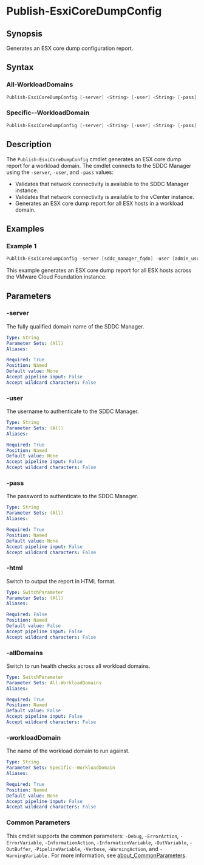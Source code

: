 # Publish-EsxiCoreDumpConfig

## Synopsis

Generates an ESX core dump configuration report.

## Syntax

### All-WorkloadDomains

```powershell
Publish-EsxiCoreDumpConfig [-server] <String> [-user] <String> [-pass] <String> [-html] [-allDomains] [<CommonParameters>]
```

### Specific--WorkloadDomain

```powershell
Publish-EsxiCoreDumpConfig [-server] <String> [-user] <String> [-pass] <String> [-html] [-workloadDomain] <String> [<CommonParameters>]
```

## Description

The `Publish-EsxiCoreDumpConfig` cmdlet generates an ESX core dump report for a workload domain.
The cmdlet connects to the SDDC Manager using the `-server`, `-user`, and `-pass` values:

- Validates that network connectivity is available to the SDDC Manager instance.
- Validates that network connectivity is available to the vCenter instance.
- Generates an ESX core dump report for all ESX hosts in a workload domain.

## Examples

### Example 1

```powershell
Publish-EsxiCoreDumpConfig -server [sddc_manager_fqdn] -user [admin_username] -pass [admin_password] -alldomains
```

This example generates an ESX core dump report for all ESX hosts across the VMware Cloud Foundation instance.

## Parameters

### -server

The fully qualified domain name of the SDDC Manager.

```yaml
Type: String
Parameter Sets: (All)
Aliases:

Required: True
Position: Named
Default value: None
Accept pipeline input: False
Accept wildcard characters: False
```

### -user

The username to authenticate to the SDDC Manager.

```yaml
Type: String
Parameter Sets: (All)
Aliases:

Required: True
Position: Named
Default value: None
Accept pipeline input: False
Accept wildcard characters: False
```

### -pass

The password to authenticate to the SDDC Manager.

```yaml
Type: String
Parameter Sets: (All)
Aliases:

Required: True
Position: Named
Default value: None
Accept pipeline input: False
Accept wildcard characters: False
```

### -html

Switch to output the report in HTML format.

```yaml
Type: SwitchParameter
Parameter Sets: (All)
Aliases:

Required: False
Position: Named
Default value: False
Accept pipeline input: False
Accept wildcard characters: False
```

### -allDomains

Switch to run health checks across all workload domains.

```yaml
Type: SwitchParameter
Parameter Sets: All-WorkloadDomains
Aliases:

Required: True
Position: Named
Default value: False
Accept pipeline input: False
Accept wildcard characters: False
```

### -workloadDomain

The name of the workload domain to run against.

```yaml
Type: String
Parameter Sets: Specific--WorkloadDomain
Aliases:

Required: True
Position: Named
Default value: None
Accept pipeline input: False
Accept wildcard characters: False
```

### Common Parameters

This cmdlet supports the common parameters: `-Debug`, `-ErrorAction`, `-ErrorVariable`, `-InformationAction`, `-InformationVariable`, `-OutVariable`, `-OutBuffer`, `-PipelineVariable`, `-Verbose`, `-WarningAction`, and `-WarningVariable.` For more information, see [about_CommonParameters](http://go.microsoft.com/fwlink/?LinkID=113216).
